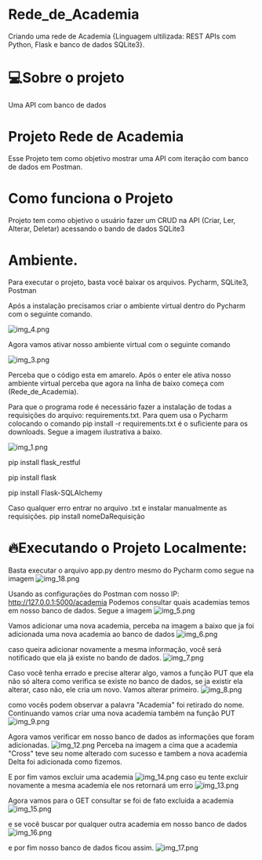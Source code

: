 # Rede_de_Academia
 Criando uma rede de Academia {Linguagem ultilizada: REST APIs com Python, Flask e banco de dados SQLite3}.

# 💻Sobre o projeto
Uma API com banco de dados

# Projeto Rede de Academia
Esse Projeto tem como objetivo mostrar uma API com iteração com banco de dados em Postman.

# Como funciona o Projeto
Projeto tem como objetivo o usuário fazer um CRUD na API (Criar, Ler, Alterar, Deletar) acessando o bando de dados SQLite3

# Ambiente.
Para executar o projeto, basta você baixar os arquivos.
Pycharm, SQLite3, Postman

Após a instalação precisamos criar o ambiente virtual dentro do Pycharm com o seguinte comando.

![img_4.png](img_4.png)

Agora vamos ativar nosso ambiente virtual com o seguinte comando

![img_3.png](img_3.png)

Perceba que o código esta em amarelo. Após o enter ele ativa nosso ambiente virtual perceba que agora na linha de baixo começa com (Rede_de_Academia).

Para que o programa rode é necessário fazer a instalação de todas a requisições do arquivo: requirements.txt. Para quem usa o Pycharm colocando o comando pip install -r requirements.txt é o suficiente para os downloads. Segue a imagem ilustrativa a baixo.

![img_1.png](img_1.png) 

pip install flask_restful

pip install flask 

pip install Flask-SQLAlchemy


Caso qualquer erro entrar no arquivo .txt e instalar manualmente as requisições. pip install nomeDaRequisição
 
# 🔥Executando o Projeto Localmente:

Basta executar o arquivo app.py dentro mesmo do Pycharm como segue na imagem
![img_18.png](img_18.png)

Usando as configurações do Postman com nosso IP: http://127.0.0.1:5000/academia
Podemos consultar quais academias temos em nosso banco de dados. Segue a imagem
![img_5.png](img_5.png)


Vamos adicionar uma nova academia, perceba na imagem a baixo que ja foi adicionada uma nova academia ao banco de dados
![img_6.png](img_6.png)

caso queira adicionar novamente a mesma informação, você será notificado que ela já existe no bando de dados.
![img_7.png](img_7.png)

Caso você tenha errado e precise alterar algo, vamos a função PUT que ela não só altera como verifica se existe no banco de dados, se ja existir ela alterar, caso não, ele cria um novo.
Vamos alterar primeiro.
![img_8.png](img_8.png)

como vocês podem observar a palavra "Academia" foi retirado do nome. Continuando vamos criar uma nova academia também na função PUT
![img_9.png](img_9.png)

Agora vamos verificar em nosso banco de dados as informações que foram adicionadas.
![img_12.png](img_12.png)
Perceba na imagem a cima que a academia "Cross" teve seu nome alterado com sucesso e tambem a nova academia Delta foi adicionada como fizemos.

E por fim vamos excluir uma academia
![img_14.png](img_14.png)
caso eu tente excluir novamente a mesma academia ele nos retornará um erro
![img_13.png](img_13.png)

Agora vamos para o GET consultar se foi de fato excluida a academia
![img_15.png](img_15.png)

e se você buscar por qualquer outra academia em nosso banco de dados
![img_16.png](img_16.png)

e por fim nosso banco de dados ficou assim.
![img_17.png](img_17.png)
